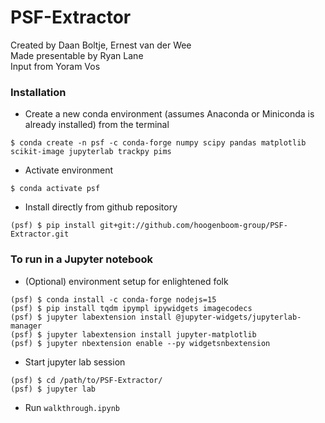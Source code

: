 # PSF-Extractor

Created by Daan Boltje, Ernest van der Wee  
Made presentable by Ryan Lane  
Input from Yoram Vos

### Installation
* Create a new conda environment (assumes Anaconda or Miniconda is already installed) from the terminal
```
$ conda create -n psf -c conda-forge numpy scipy pandas matplotlib scikit-image jupyterlab trackpy pims
```

* Activate environment
```
$ conda activate psf
```

* Install directly from github repository
```
(psf) $ pip install git+git://github.com/hoogenboom-group/PSF-Extractor.git
```


### To run in a Jupyter notebook
* (Optional) environment setup for enlightened folk
```
(psf) $ conda install -c conda-forge nodejs=15
(psf) $ pip install tqdm ipympl ipywidgets imagecodecs
(psf) $ jupyter labextension install @jupyter-widgets/jupyterlab-manager
(psf) $ jupyter labextension install jupyter-matplotlib
(psf) $ jupyter nbextension enable --py widgetsnbextension
```

* Start jupyter lab session
```
(psf) $ cd /path/to/PSF-Extractor/
(psf) $ jupyter lab
```

* Run `walkthrough.ipynb`
